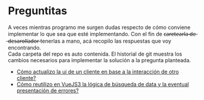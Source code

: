 # Preguntitas

A veces mientras programo me surgen dudas respecto de cómo conviene implementar
lo que sea que esté implementando.
Con el fin de c̶a̶r̶e̶t̶e̶a̶r̶l̶a̶ ̶d̶e̶ ̶d̶e̶s̶a̶r̶o̶l̶l̶a̶d̶o̶r̶ tenerlas a mano, acá recopilo las
respuestas que voy encontrando.  
Cada carpeta del repo es auto contenida.
El historial de git muestra los cambios necesarios para implementar la solución
a la pregunta planteada.

- [Cómo actualizo la ui de un cliente en base a la interacción de otro cliente?](/requester-provider/README.md)
- [Cómo reutilizo en VueJS3 la lógica de búsqueda de data y la eventual presentación de errores?](/fetcher-component/README.md)
